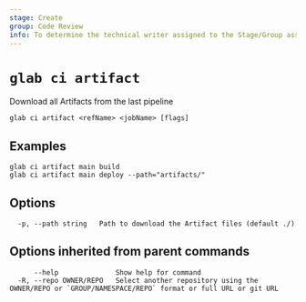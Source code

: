 ```yaml
---
stage: Create
group: Code Review
info: To determine the technical writer assigned to the Stage/Group associated with this page, see https://about.gitlab.com/handbook/product/ux/technical-writing/#assignments
---
```


<!--
This documentation is auto generated by a script.
Please do not edit this file directly, check cmd/gen-docs/docs.go.
-->

# `glab ci artifact`

Download all Artifacts from the last pipeline

```plaintext
glab ci artifact <refName> <jobName> [flags]
```

## Examples

```plaintext
glab ci artifact main build
glab ci artifact main deploy --path="artifacts/"

```

## Options

```plaintext
  -p, --path string   Path to download the Artifact files (default ./)
```

## Options inherited from parent commands

```plaintext
      --help              Show help for command
  -R, --repo OWNER/REPO   Select another repository using the OWNER/REPO or `GROUP/NAMESPACE/REPO` format or full URL or git URL
```
